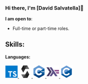 ### Hi there, I'm [David Salvatella]👋

 **I am open to**:

- Full-time or part-time roles.
  

## Skills:

#### Languages:

<p align="left">
  <a href="https://www.cprogramming.com/" target="_blank" rel="noreferrer"></a>
  <a href="https://developer.mozilla.org/en-US/docs/Web/JavaScript" target="_blank" rel="noreferrer">
    <img src="https://raw.githubusercontent.com/devicons/devicon/master/icons/typescript/typescript-original.svg" alt="typescript" width="40" height="40"/>
  </a>
  <a href="https://reactjs.org/" target="_blank" rel="noreferrer">
    <img src="https://raw.githubusercontent.com/devicons/devicon/master/icons/solidity/solidity-original.svg" alt="solidity" width="40" height="40" style="background-color:white"/>
  </a>
  <a href="https://www.iso.org/standard/74528.html" target="_blank" rel="noreferrer">
    <img src="https://raw.githubusercontent.com/devicons/devicon/master/icons/cplusplus/cplusplus-original.svg" alt="c++" width="40" height="40"/>
  </a>
  <a href="https://www.haskell.org" target="_blank" rel="noreferrer">
    <img src="https://raw.githubusercontent.com/devicons/devicon/master/icons/haskell/haskell-original.svg" alt="haskell" width="40" height="40"/>
  </a>
  <a href="https://solidity-es.readthedocs.io/es/latest/" ></a>
  <a href="" target="_blank" rel="noreferrer"></a>
  <img src="https://raw.githubusercontent.com/devicons/devicon/master/icons/c/c-original.svg" alt="c" width="40" height="40"/>
  <a href="https://nextjs.org/" target="_blank" rel="noreferrer"></a>
  </a>
</p>

